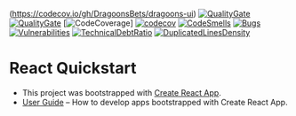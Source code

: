 (https://codecov.io/gh/DragoonsBets/dragoons-ui) [![QualityGate](https://sonar.drogon.dragoons.io/api/badges/gate?key=drg-ui&blinking=true)](https://sonar.drogon.dragoons.io/dashboard?id=drg-ui) [![QualityGate](https://sonar.drogon.dragoons.io/api/badges/ce_activity?key=drg-ui&blinking=true)](https://sonar.drogon.dragoons.io/dashboard?id=drg-ui)
[![CodeCoverage](https://sonar.drogon.dragoons.io/api/badges/measure?key=drg-ui&metric=coverage)]
[![codecov](https://codecov.io/gh/DragoonsBets/dragoons-ui/branch/master/graph/badge.svg)](https://sonar.drogon.dragoons.io/dashboard?id=drg-ui) 
[![CodeSmells](https://sonar.drogon.dragoons.io/api/badges/measure?key=drg-ui&metric=code_smells)](https://sonar.drogon.dragoons.io/dashboard?id=drg-ui) 
[![Bugs](https://sonar.drogon.dragoons.io/api/badges/measure?key=drg-ui&metric=bugs)](https://sonar.drogon.dragoons.io/dashboard?id=drg-ui) 
[![Vulnerabilities](https://sonar.drogon.dragoons.io/api/badges/measure?key=drg-ui&metric=vulnerabilities)](https://sonar.drogon.dragoons.io/dashboard?id=drg-ui) 
[![TechnicalDebtRatio](https://sonar.drogon.dragoons.io/api/badges/measure?key=drg-ui&metric=sqale_debt_ratio)](https://sonar.drogon.dragoons.io/dashboard?id=drg-ui) 
[![DuplicatedLinesDensity](https://sonar.drogon.dragoons.io/api/badges/measure?key=drg-ui&metric=duplicated_lines_density)](https://sonar.drogon.dragoons.io/dashboard?id=drg-ui)

# React Quickstart

* This project was bootstrapped with [Create React App](https://github.com/facebookincubator/create-react-app).
* [User Guide](https://github.com/facebook/create-react-app/blob/master/packages/react-scripts/template/README.md) – How to develop apps bootstrapped with Create React App.
